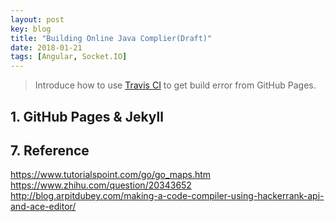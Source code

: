 ```yaml
---
layout: post
key: blog
title: "Building Online Java Complier(Draft)"
date: 2018-01-21
tags: [Angular, Socket.IO]
---
```


> Introduce how to use [Travis CI](https://travis-ci.org) to get build error from GitHub Pages.

## 1. GitHub Pages & Jekyll



## 7. Reference

https://www.tutorialspoint.com/go/go_maps.htm
https://www.zhihu.com/question/20343652
http://blog.arpitdubey.com/making-a-code-compiler-using-hackerrank-api-and-ace-editor/
